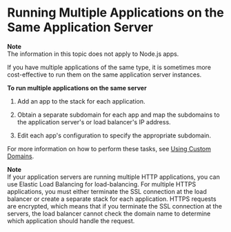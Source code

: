 # Running Multiple Applications on the Same Application Server<a name="workingapps-multiple"></a>

**Note**  
The information in this topic does not apply to Node\.js apps\.

If you have multiple applications of the same type, it is sometimes more cost\-effective to run them on the same application server instances\.

**To run multiple applications on the same server**

1. Add an app to the stack for each application\.

1. Obtain a separate subdomain for each app and map the subdomains to the application server's or load balancer's IP address\.

1. Edit each app's configuration to specify the appropriate subdomain\.

For more information on how to perform these tasks, see [Using Custom Domains](workingapps-domains.md)\.

**Note**  
If your application servers are running multiple HTTP applications, you can use Elastic Load Balancing for load\-balancing\. For multiple HTTPS applications, you must either terminate the SSL connection at the load balancer or create a separate stack for each application\. HTTPS requests are encrypted, which means that if you terminate the SSL connection at the servers, the load balancer cannot check the domain name to determine which application should handle the request\.